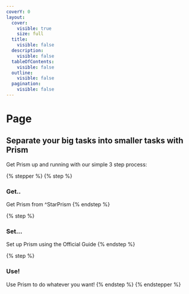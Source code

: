 ```yaml
---
coverY: 0
layout:
  cover:
    visible: true
    size: full
  title:
    visible: false
  description:
    visible: false
  tableOfContents:
    visible: false
  outline:
    visible: false
  pagination:
    visible: false
---
```


# Page

## Separate your big tasks into smaller tasks with Prism



Get Prism up and running with our simple 3 step process:

{% stepper %}
{% step %}
### Get..

Get Prism from ^StarPrism
{% endstep %}

{% step %}
### Set...

Set up Prism using the Official Guide
{% endstep %}

{% step %}
### Use!

Use Prism to do whatever you want!
{% endstep %}
{% endstepper %}



















